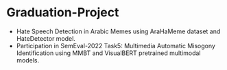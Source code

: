 # Graduation-Project
* Hate Speech Detection in Arabic Memes using AraHaMeme dataset and HateDetector model. 
* Participation in SemEval-2022 Task5: Multimedia Automatic Misogony Identification using MMBT and VisualBERT pretrained multimodal models.
